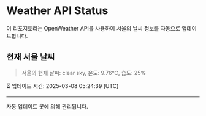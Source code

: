 
# Weather API Status

이 리포지토리는 OpenWeather API를 사용하여 서울의 날씨 정보를 자동으로 업데이트합니다.

## 현재 서울 날씨
> 서울의 현재 날씨: clear sky, 온도: 9.76°C, 습도: 25%

⏳ 업데이트 시간: 2025-03-08 05:24:39 (UTC)

---
자동 업데이트 봇에 의해 관리됩니다.
